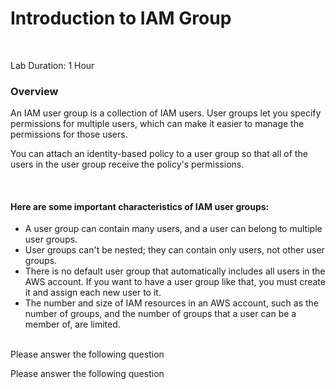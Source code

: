 # Introduction to IAM Group

<br>

Lab Duration: 1 Hour
<br>

### Overview


An IAM user group is a collection of IAM users. User groups let you specify permissions for multiple users, which can make it easier to manage the permissions for those users.

You can attach an identity-based policy to a user group so that all of the users in the user group receive the policy's permissions. 

<br>

#### Here are some important characteristics of IAM user groups:

- A user group can contain many users, and a user can belong to multiple user groups.
- User groups can't be nested; they can contain only users, not other user groups.
- There is no default user group that automatically includes all users in the AWS account. If you want to have a user group like that, you must create it and assign each new user to it.
- The number and size of IAM resources in an AWS account, such as the number of groups, and the number of groups that a user can be a member of, are limited. 

<br>
Please answer the following question

<question source="https://raw.githubusercontent.com/Prapthi564/prapthi/main/IAM%20GROUP%20LABGUIDE/Question1.md" />
  
<br>

Please answer the following question

<question source="../questions/Page7/question-02.m" />
